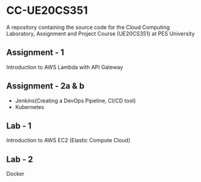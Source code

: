 # CC-UE20CS351
A repository containing the source code for the Cloud Computing Laboratory, Assignment and Project Course (UE20CS351) at PES University

## Assignment - 1
Introduction to AWS Lambda with API Gateway

## Assignment - 2a & b
- Jenkins(Creating a DevOps Pipeline, CI/CD tool)
- Kubernetes


## Lab - 1
Introduction to AWS EC2 (Elastic Compute Cloud)

## Lab - 2 
Docker
